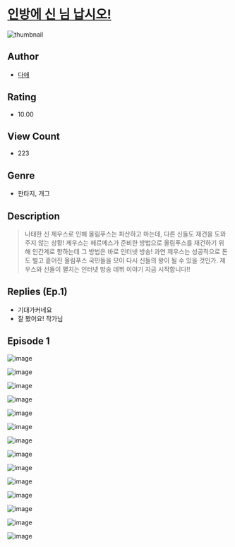 # [인방에 신 님 납시오!](https://comic.naver.com/challenge/list?titleId=810188)
![thumbnail](https://image-comic.pstatic.net/user_contents_data/challenge_comic/2023/05/23/341480/upload_7364568676611469409_480x623.jpeg)

## Author
- [다애](https://comic.naver.com/artistTitle?id=341480)

## Rating
- 10.00

## View Count
- 223

## Genre
- 판타지, 개그

## Description
> 나태한 신 제우스로 인해 올림푸스는 파산하고 마는데, 다른 신들도 재건을 도와주지 않는 상황! 제우스는 헤르메스가 준비한 방법으로 올림푸스를 재건하기 위해 인간계로 향하는데 그 방법은 바로 인터넷 방송! 과연 제우스는 성공적으로 돈도 벌고 흩어진 올림푸스 국민들을 모아 다시 신들의 왕이 될 수 있을 것인가. 제우스와 신들이 펼치는 인터넷 방송 데뷔 이야기 지금 시작합니다!!

## Replies (Ep.1)
- 기대가커네요
- 잘 봤어요! 작가님

## Episode 1
![image](https://image-comic.pstatic.net/user_contents_data/challenge_comic/2023/05/23/341480/upload_3473174951084701286.jpeg)

![image](https://image-comic.pstatic.net/user_contents_data/challenge_comic/2023/05/23/341480/upload_3617570497482798388.jpeg)

![image](https://image-comic.pstatic.net/user_contents_data/challenge_comic/2023/05/23/341480/upload_7220788869677409841.jpeg)

![image](https://image-comic.pstatic.net/user_contents_data/challenge_comic/2023/05/23/341480/upload_7291389602120938598.jpeg)

![image](https://image-comic.pstatic.net/user_contents_data/challenge_comic/2023/05/23/341480/upload_3977019540263547233.jpeg)

![image](https://image-comic.pstatic.net/user_contents_data/challenge_comic/2023/05/23/341480/upload_7075497388728989027.jpeg)

![image](https://image-comic.pstatic.net/user_contents_data/challenge_comic/2023/05/23/341480/upload_3907209553446647861.jpeg)

![image](https://image-comic.pstatic.net/user_contents_data/challenge_comic/2023/05/23/341480/upload_7004330412075345457.jpeg)

![image](https://image-comic.pstatic.net/user_contents_data/challenge_comic/2023/05/23/341480/upload_3689068457228513633.jpeg)

![image](https://image-comic.pstatic.net/user_contents_data/challenge_comic/2023/05/23/341480/upload_7147550374331232561.jpeg)

![image](https://image-comic.pstatic.net/user_contents_data/challenge_comic/2023/05/23/341480/upload_3690479121252036914.jpeg)

![image](https://image-comic.pstatic.net/user_contents_data/challenge_comic/2023/05/23/341480/upload_7147834066335904357.jpeg)

![image](https://image-comic.pstatic.net/user_contents_data/challenge_comic/2023/05/23/341480/upload_3702293352334648886.jpeg)

![image](https://image-comic.pstatic.net/user_contents_data/challenge_comic/2023/05/23/341480/upload_7220788835351093605.jpeg)
